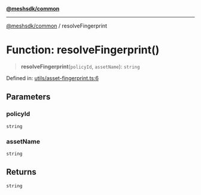 [**@meshsdk/common**](../README.md)

***

[@meshsdk/common](../globals.md) / resolveFingerprint

# Function: resolveFingerprint()

> **resolveFingerprint**(`policyId`, `assetName`): `string`

Defined in: [utils/asset-fingerprint.ts:6](https://github.com/MeshJS/mesh/blob/1abde1553cbd7cf2cf4e40197fc0de9e4a7d0f49/packages/mesh-common/src/utils/asset-fingerprint.ts#L6)

## Parameters

### policyId

`string`

### assetName

`string`

## Returns

`string`
